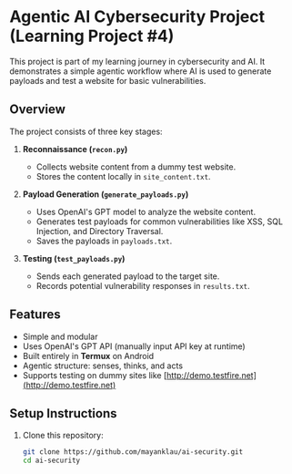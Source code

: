 # Agentic AI Cybersecurity Project (Learning Project #4)

This project is part of my learning journey in cybersecurity and AI. It demonstrates a simple agentic workflow where AI is used to generate payloads and test a website for basic vulnerabilities.

## Overview

The project consists of three key stages:

1. **Reconnaissance (`recon.py`)**  
   - Collects website content from a dummy test website.
   - Stores the content locally in `site_content.txt`.

2. **Payload Generation (`generate_payloads.py`)**  
   - Uses OpenAI's GPT model to analyze the website content.
   - Generates test payloads for common vulnerabilities like XSS, SQL Injection, and Directory Traversal.
   - Saves the payloads in `payloads.txt`.

3. **Testing (`test_payloads.py`)**  
   - Sends each generated payload to the target site.
   - Records potential vulnerability responses in `results.txt`.

## Features

- Simple and modular
- Uses OpenAI's GPT API (manually input API key at runtime)
- Built entirely in **Termux** on Android
- Agentic structure: senses, thinks, and acts
- Supports testing on dummy sites like [http://demo.testfire.net](http://demo.testfire.net)

## Setup Instructions

1. Clone this repository:
   ```bash
   git clone https://github.com/mayanklau/ai-security.git
   cd ai-security